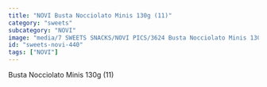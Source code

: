 ```yaml
---
title: "NOVI Busta Nocciolato Minis 130g (11)"
category: "sweets"
subcategory: "NOVI"
image: "media/7 SWEETS SNACKS/NOVI PICS/3624 Busta Nocciolato Minis 130g (11).jpg"
id: "sweets-novi-440"
tags: ["NOVI"]
---
```


Busta Nocciolato Minis 130g (11)
